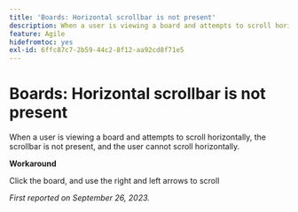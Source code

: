 ```yaml
---
title: 'Boards: Horizontal scrollbar is not present'
description: When a user is viewing a board and attempts to scroll horizontally, the scrollbar is not present, and the user cannot scroll horizontally.
feature: Agile
hidefromtoc: yes
exl-id: 6ffc87c7-2b59-44c2-8f12-aa92cd8f71e5
---
```

# Boards: Horizontal scrollbar is not present

<!--Reopened Sept 26, 2023-->

When a user is viewing a board and attempts to scroll horizontally, the scrollbar is not present, and the user cannot scroll horizontally.

**Workaround**

Click the board, and use the right and left arrows to scroll

_First reported on September 26, 2023._
